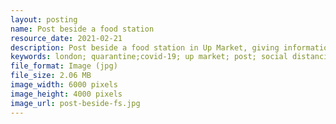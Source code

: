 ```yaml
---
layout: posting
name: Post beside a food station
resource_date: 2021-02-21
description: Post beside a food station in Up Market, giving information of keep safe during quarantine
keywords: london; quarantine;covid-19; up market; post; social distancing; well-being
file_format: Image (jpg)
file_size: 2.06 MB
image_width: 6000 pixels
image_height: 4000 pixels
image_url: post-beside-fs.jpg
---
```

